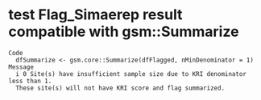 # test Flag_Simaerep result compatible with gsm::Summarize

    Code
      dfSummarize <- gsm.core::Summarize(dfFlagged, nMinDenominator = 1)
    Message
      i 0 Site(s) have insufficient sample size due to KRI denominator less than 1. 
      These site(s) will not have KRI score and flag summarized.

